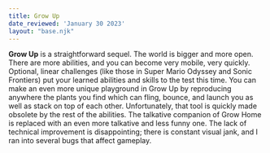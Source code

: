 ```yaml
---
title: Grow Up
date_reviewed: 'January 30 2023'
layout: "base.njk"
---
```


__Grow Up__ is a straightforward sequel. The world is bigger and more open. There are more abilities, and you can become very mobile, very quickly. Optional, linear challenges (like those in Super Mario Odyssey and Sonic Frontiers) put your learned abilities and skills to the test this time. You can make an even more unique playground in Grow Up by reproducing anywhere the plants you find which can fling, bounce, and launch you as well as stack on top of each other. Unfortunately, that tool is quickly made obsolete by the rest of the abilities. The talkative companion of Grow Home is replaced with an even more talkative and less funny one. The lack of technical improvement is disappointing; there is constant visual jank, and I ran into several bugs that affect gameplay.